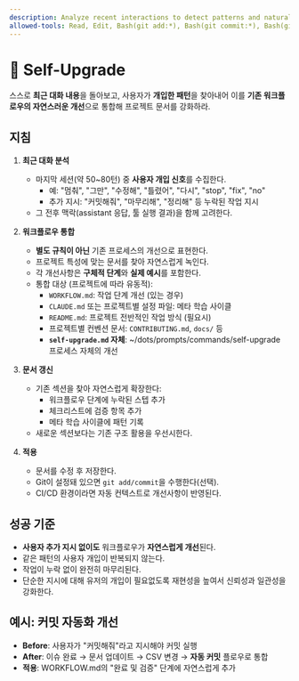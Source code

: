 ```yaml
---
description: Analyze recent interactions to detect patterns and naturally integrate improvements into existing workflows rather than creating explicit rules.
allowed-tools: Read, Edit, Bash(git add:*), Bash(git commit:*), Bash(git status:*)
---
```


# 🔄 Self-Upgrade

스스로 **최근 대화 내용**을 돌아보고, 사용자가 **개입한 패턴**을 찾아내어
이를 **기존 워크플로우의 자연스러운 개선**으로 통합해 프로젝트 문서를 강화하라.

## 지침

1. **최근 대화 분석**
   - 마지막 세션(약 50~80턴) 중 **사용자 개입 신호**를 수집한다.
     - 예: "멈춰", "그만", "수정해", "틀렸어", "다시", "stop", "fix", "no"
     - 추가 지시: "커밋해줘", "마무리해", "정리해" 등 누락된 작업 지시
   - 그 전후 맥락(assistant 응답, 툴 실행 결과)을 함께 고려한다.

2. **워크플로우 통합**
   - **별도 규칙이 아닌** 기존 프로세스의 개선으로 표현한다.
   - 프로젝트 특성에 맞는 문서를 찾아 자연스럽게 녹인다.
   - 각 개선사항은 **구체적 단계**와 **실제 예시**를 포함한다.
   - 통합 대상 (프로젝트에 따라 유동적):
     - `WORKFLOW.md`: 작업 단계 개선 (있는 경우)
     - `CLAUDE.md` 또는 프로젝트별 설정 파일: 메타 학습 사이클
     - `README.md`: 프로젝트 전반적인 작업 방식 (필요시)
     - 프로젝트별 컨벤션 문서: `CONTRIBUTING.md`, `docs/` 등
     - **`self-upgrade.md` 자체**: ~/dots/prompts/commands/self-upgrade 프로세스 자체의 개선

3. **문서 갱신**
   - 기존 섹션을 찾아 자연스럽게 확장한다:
     - 워크플로우 단계에 누락된 스텝 추가
     - 체크리스트에 검증 항목 추가
     - 메타 학습 사이클에 패턴 기록
   - 새로운 섹션보다는 기존 구조 활용을 우선시한다.

4. **적용**
   - 문서를 수정 후 저장한다.
   - Git이 설정돼 있으면 `git add/commit`을 수행한다(선택).
   - CI/CD 환경이라면 자동 컨텍스트로 개선사항이 반영된다.

## 성공 기준
- **사용자 추가 지시 없이도** 워크플로우가 **자연스럽게 개선**된다.
- 같은 패턴의 사용자 개입이 반복되지 않는다.
- 작업이 누락 없이 완전히 마무리된다.
- 단순한 지시에 대해 유저의 개입이 필요없도록 재현성을 높여서 신뢰성과 일관성을 강화한다.

## 예시: 커밋 자동화 개선
- **Before**: 사용자가 "커밋해줘"라고 지시해야 커밋 실행
- **After**: 이슈 완료 → 문서 업데이트 → CSV 변경 → **자동 커밋** 플로우로 통합
- **적용**: WORKFLOW.md의 "완료 및 검증" 단계에 자연스럽게 추가
